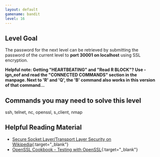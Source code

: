 ```yaml
---
layout: default
gamename: bandit
level: 16
---
```

Level Goal
----------
The password for the next level can be retrieved by submitting the
password of the current level to **port 30001 on localhost** using
SSL encryption.

 **Helpful note: Getting "HEARTBEATING" and "Read R BLOCK"? Use
-ign_eof and read the "CONNECTED COMMANDS" section in the manpage.
Next to 'R' and 'Q', the 'B' command also works in this version of
that command...**

Commands you may need to solve this level
-----------------------------------------
ssh, telnet, nc, openssl, s\_client, nmap

Helpful Reading Material
------------------------
- [Secure Socket Layer/Transport Layer Security on Wikipedia][]{:target="_blank"} 
- [OpenSSL Cookbook - Testing with OpenSSL][]{:target="_blank"} 

[Secure Socket Layer/Transport Layer Security on Wikipedia]: http://en.wikipedia.org/wiki/Secure_Socket_Layer
[OpenSSL Cookbook - Testing with OpenSSL]: https://www.feistyduck.com/library/openssl-cookbook/online/ch-testing-with-openssl.html
